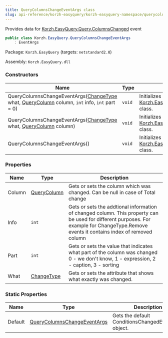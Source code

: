 ```yaml
---
title: QueryColumnsChangeEventArgs class
slug: api-reference/korzh-easyquery/korzh-easyquery-namespace/querycolumnschangeeventargs-class
---
```

Provides data for [Korzh.EasyQuery.Query.ColumnsChanged](/api-reference/korzh-easyquery/korzh-easyquery-namespace/query-class) event
```csharp
public class Korzh.EasyQuery.QueryColumnsChangeEventArgs
    : EventArgs

```
Package: `Korzh.EasyQuery` (targets: `netstandard2.0`)

Assembly: `Korzh.EasyQuery.dll`

### Constructors

| Name | Type | Description | 
| --- | --- | --- | 
| QueryColumnsChangeEventArgs([ChangeType](/api-reference/korzh-easyquery/korzh-easyquery-namespace/changetype-enum) what, [QueryColumn](/api-reference/korzh-easyquery/korzh-easyquery-namespace/querycolumn-class) column, `int` info, `int` part = 0) | `void` | Initializes a new instance of the [Korzh.EasyQuery.QueryColumnsChangeEventArgs](/api-reference/korzh-easyquery/korzh-easyquery-namespace/querycolumnschangeeventargs-class) class. | 
| QueryColumnsChangeEventArgs([ChangeType](/api-reference/korzh-easyquery/korzh-easyquery-namespace/changetype-enum) what, [QueryColumn](/api-reference/korzh-easyquery/korzh-easyquery-namespace/querycolumn-class) column) | `void` | Initializes a new instance of the [Korzh.EasyQuery.QueryColumnsChangeEventArgs](/api-reference/korzh-easyquery/korzh-easyquery-namespace/querycolumnschangeeventargs-class) class. | 
| QueryColumnsChangeEventArgs() | `void` | Initializes a new instance of the [Korzh.EasyQuery.QueryColumnsChangeEventArgs](/api-reference/korzh-easyquery/korzh-easyquery-namespace/querycolumnschangeeventargs-class) class. | 


### Properties

| Name | Type | Description | 
| --- | --- | --- | 
| Column | [QueryColumn](/api-reference/korzh-easyquery/korzh-easyquery-namespace/querycolumn-class) | Gets or sets the column which was changed. Can be null in case of Total change | 
| Info | `int` | Gets or sets the addtional information of changed column.  This property can be used for different purposes.  For example for ChangeType.Remove events it contains index of removed column | 
| Part | `int` | Gets or sets the value that indicates what part of the column was changed  0 - we don't know, 1 - expression, 2 - caption, 3 - sorting | 
| What | [ChangeType](/api-reference/korzh-easyquery/korzh-easyquery-namespace/changetype-enum) | Gets or sets the attribute that shows what exactly was changed. | 


### Static Properties

| Name | Type | Description | 
| --- | --- | --- | 
| Default | [QueryColumnsChangeEventArgs](/api-reference/korzh-easyquery/korzh-easyquery-namespace/querycolumnschangeeventargs-class) | Gets the default ConditionsChangedEventArgs object. |